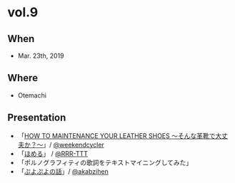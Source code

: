 # vol.9

## When
- Mar. 23th, 2019

## Where
- Otemachi

## Presentation
- 「[HOW TO MAINTENANCE YOUR LEATHER SHOES 〜そんな革靴で大丈夫か？〜](https://speakerdeck.com/weekendcycler/how-to-maintenance-your-leather-shoes)」/ [@weekendcycler](https://twitter.com/weekendcycler)
-  「[ほめる](https://docs.google.com/presentation/d/1CgitobdVf41_k6eM_rwQFmdSTyetZ1Xpzzr53mDiW4Q/edit?usp=sharing)」 / [@RRR-TTT](https://github.com/RRR-TTT)
- 「ポルノグラフィティの歌詞をテキストマイニングしてみた」
- 「[ぷよぷよの話](https://www.dropbox.com/s/5dlsgz3q5z5guqg/%E3%81%B7%E3%82%88%E3%81%B7%E3%82%88.pptx?dl=0)」/ [@akabzihen](https://twitter.com/akabzihen)
